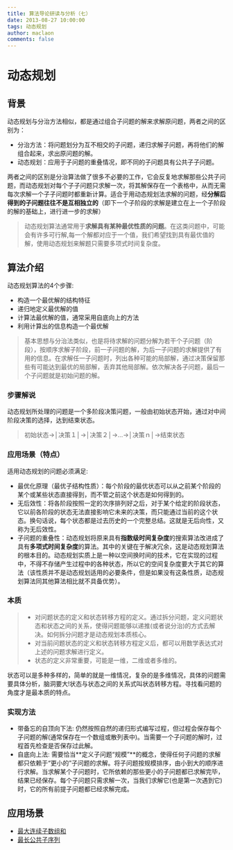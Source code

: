 ```yaml
---
title: 算法导论研读与分析（七）
date: 2013-08-27 10:00:00
tags: 动态规划
author: maclaon
comments: false
---
```

# 动态规划
## 背景
动态规划与分治方法相似，都是通过组合子问题的解来求解原问题，两者之间的区别为：
+ 分治方法：将问题划分为互不相交的子问题，递归求解子问题，再将他们的解组合起来，求出原问题的解。
+ 动态规划：应用于子问题的重叠情况，即不同的子问题具有公共子子问题。

两者之间的区别是分治算法做了很多不必要的工作，它会反复地求解那些公共子问题，而动态规划对每个子子问题只求解一次，将其解保存在一个表格中，从而无需每次求解一个子子问题时都重新计算。适合于用动态规划法求解的问题，经**分解后得到的子问题往往不是互相独立的**（即下一个子阶段的求解是建立在上一个子阶段的解的基础上，进行进一步的求解）

> 动态规划算法通常用于**求解具有某种最优性质的问题**。在这类问题中，可能会有许多可行解,每一个解都对应于一个值，我们希望找到具有最优值的解，使用动态规划来解题只需要多项式时间复杂度。

<!--more-->

## 算法介绍
动态规划算法的4个步骤:
+ 构造一个最优解的结构特征
+ 递归地定义最优解的值
+ 计算法最优解的值，通常采用自底向上的方法
+ 利用计算出的信息构造一个最优解

> 基本思想与分治法类似，也是将待求解的问题分解为若干个子问题（阶段），按顺序求解子阶段，前一子问题的解，为后一子问题的求解提供了有用的信息。在求解任一子问题时，列出各种可能的局部解，通过决策保留那些有可能达到最优的局部解，丢弃其他局部解。依次解决各子问题，最后一个子问题就是初始问题的解。

### 步骤解说
动态规划所处理的问题是一个多阶段决策问题，一般由初始状态开始，通过对中间阶段决策的选择，达到结束状态。
>  初始状态→│决策１│→│决策２│→…→│决策ｎ│→结束状态


### 应用场景（特点）
适用动态规划的问题必须满足:
+ 最优化原理（最优子结构性质）：每个阶段的最优状态可以从之前某个阶段的某个或某些状态直接得到，而不管之前这个状态是如何得到的。
+ 无后效性：将各阶段按照一定的次序排列好之后，对于某个给定的阶段状态，它以前各阶段的状态无法直接影响它未来的决策，而只能通过当前的这个状态。换句话说，每个状态都是过去历史的一个完整总结。这就是无后向性，又称为无后效性。
+ 子问题的重叠性：动态规划将原来具有**指数级时间复杂度**的搜索算法改进成了具有**多项式时间复杂度**的算法。其中的关键在于解决冗余，这是动态规划算法的根本目的。动态规划实质上是一种以空间换时间的技术，它在实现的过程中，不得不存储产生过程中的各种状态，所以它的空间复杂度要大于其它的算法（该性质并不是动态规划适用的必要条件，但是如果没有这条性质，动态规划算法同其他算法相比就不具备优势）。

### 本质
> + 对问题状态的定义和状态转移方程的定义。通过拆分问题，定义问题状态和状态之间的关系，使得问题能够以递推(或者说分治)的方式去解决。如何拆分问题才是动态规划本质核心。
> + 对当前问题状态的定义和状态转移方程定义后，都可以用数学表达式对上述的问题求解进行定义。
> + 状态的定义非常重要，可能是一维，二维或者多维的。

状态可以是多种多样的，简单的就是一维情况，复杂的是多维情况，具体的问题需要具体分析，脑洞要大!状态与状态之间的关系式叫状态转移方程。寻找看问题的角度才是最本质的特点。

### 实现方法
+ 带备忘的自顶向下法: 仍然按照自然的递归形式编写过程，但过程会保存每个子问题的解(通常保存在一个数组或散列表中)。当需要一个子问题的解时，过程首先检查是否保存过此解。
+ 自底向上法: 需要恰当**定义子问题“规模”**的概念，使得任何子问题的求解都只依赖于“更小的”子问题的求解。将子问题按规模排序，由小到大的顺序进行求解。当求解某个子问题时，它所依赖的那些更小的子问题都已求解完毕，结果已经保存。每个子问题只需求解一次，当我们求解它(也是第一次遇到它)时，它的所有前提子问题都已经求解完成。

## 应用场景
+ [最大连续子数组和](http://shieldme.cn/2013/06/23/introduction-to-algorithms-learning-chapter2/)
+ [最长公共子序列]()


